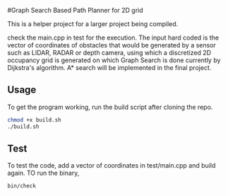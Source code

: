#Graph Search Based Path Planner for 2D grid

This is a helper project for a larger project being compiled. 

check the main.cpp in test for the execution.
The input hard coded is the vector of coordinates of obstacles that would be generated by a sensor such as LIDAR, RADAR or depth camera, using which a discretized 2D occupancy grid is generated on which Graph Search is done currently by Dijkstra's algorithm. A* search will be implemented in the final project. 

## Usage
To get the program working, run the build script after cloning the repo. 

```bash
chmod +x build.sh
./build.sh
```

## Test
To test the code, add a vector of coordinates in test/main.cpp and build again. 
TO run the binary,
```bash
bin/check
```
